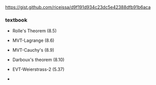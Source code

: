 
https://gist.github.com/riceissa/d9f191d934c23dc5e42388dfb91b6aca
### textbook

- Rolle's Theorem (8.5)

- MVT-Lagrange (8.6)

- MVT-Cauchy's (8.9)
- Darboux's theorem (8.10)
- EVT-Weierstrass-2 (5.37)
- 
